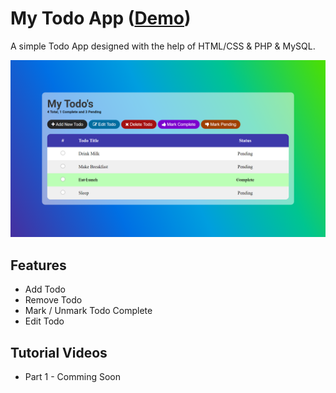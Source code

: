 # My Todo App ([Demo](https://mytodoapp.epizy.com))

A simple Todo App designed with the help of HTML/CSS & PHP & MySQL.

![My Todo App](images/todoapp.png)

## Features
- Add Todo
- Remove Todo
- Mark / Unmark Todo Complete
- Edit Todo

## Tutorial Videos
- Part 1 - Comming Soon